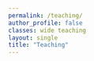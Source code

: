 ```yaml
---
permalink: /teaching/
author_profile: false
classes: wide teaching
layout: single
title: "Teaching"
---
```


